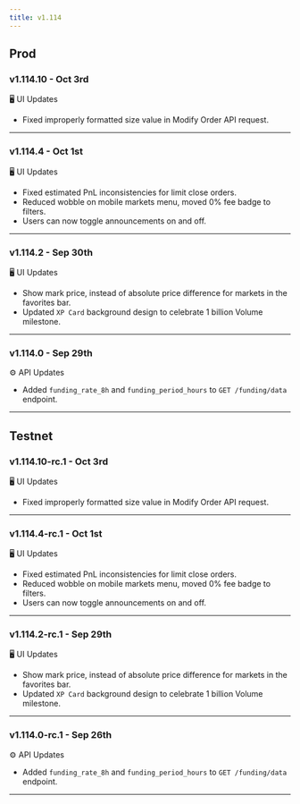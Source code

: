 ```yaml
---
title: v1.114
---
```

## Prod
### v1.114.10 - Oct 3rd
🖥️ UI Updates
* Fixed improperly formatted size value in Modify Order API request.
---
### v1.114.4 - Oct 1st
🖥️ UI Updates
* Fixed estimated PnL inconsistencies for limit close orders.
* Reduced wobble on mobile markets menu, moved 0% fee badge to filters.
* Users can now toggle announcements on and off.
---
### v1.114.2 - Sep 30th
🖥️ UI Updates
* Show mark price, instead of absolute price difference for markets in the favorites bar.
* Updated `XP Card` background design to celebrate 1 billion Volume milestone.
---
### v1.114.0 - Sep 29th
⚙️ API Updates
* Added `funding_rate_8h` and `funding_period_hours` to `GET /funding/data` endpoint.
---

## Testnet
### v1.114.10-rc.1 - Oct 3rd
🖥️ UI Updates
* Fixed improperly formatted size value in Modify Order API request.
---
### v1.114.4-rc.1 - Oct 1st
🖥️ UI Updates
* Fixed estimated PnL inconsistencies for limit close orders.
* Reduced wobble on mobile markets menu, moved 0% fee badge to filters.
* Users can now toggle announcements on and off.
---
### v1.114.2-rc.1 - Sep 29th
🖥️ UI Updates
* Show mark price, instead of absolute price difference for markets in the favorites bar.
* Updated `XP Card` background design to celebrate 1 billion Volume milestone.
---
### v1.114.0-rc.1 - Sep 26th
⚙️ API Updates
* Added `funding_rate_8h` and `funding_period_hours` to `GET /funding/data` endpoint.
---
